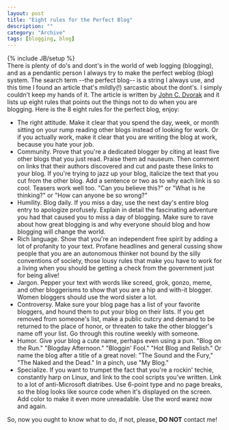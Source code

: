 ```yaml
--- 
layout: post 
title: "Eight rules for the Perfect Blog"
description: ""
category: "Archive"
tags: [blogging, blog]
---
```

{% include JB/setup %}  
There is plenty of do's and dont's in the world of web logging (blogging), and as a pendantic person I always try to make the perfect weblog (blog) system. The search term --the perfect blog-- is a string I always use, and this time I found an article that's mildly(!) sarcastic about the dont's. I simply couldn't keep my hands of it. The article is written by <a href="http://www.pcmag.com/article2/0,1895,27443,00.asp">John C. Dvorak</a> and it lists up eight rules that points out the things not to do when you are blogging. Here is the 8 eight rules for the perfect blog, enjoy:


* The right attitude. Make it clear that you spend the day, week, or month sitting on your rump reading other blogs instead of looking for work. Or if you actually work, make it clear that you are writing the blog at work, because you hate your job.
* Community. Prove that you're a dedicated blogger by citing at least five other blogs that you just read. Praise them ad nauseum. Then comment on links that their authors discovered and cut and paste these links to your blog. If you're trying to jazz up your blog, italicize the text that you cut from the other blog. Add a sentence or two as to why each link is so cool. Teasers work well too. "Can you believe this?" or "What is he thinking?" or "How can anyone be so wrong?"
* Humility. Blog daily. If you miss a day, use the next day's entire blog entry to apologize profusely. Explain in detail the fascinating adventure you had that caused you to miss a day of blogging. Make sure to rave about how great blogging is and why everyone should blog and how blogging will change the world.
* Rich language. Show that you're an independent free spirit by adding a lot of profanity to your text. Profane headlines and general cussing show people that you are an autonomous thinker not bound by the silly conventions of society, those lousy rules that make you have to work for a living when you should be getting a check from the government just for being alive!
* Jargon. Pepper your text with words like screed, grok, gonzo, meme, and other bloggerisms to show that you are a hip and with-it blogger. Women bloggers should use the word sister a lot.
* Controversy. Make sure your blog page has a list of your favorite bloggers, and hound them to put your blog on their lists. If you get removed from someone's list, make a public outcry and demand to be returned to the place of honor, or threaten to take the other blogger's name off your list. Go through this routine weekly with someone.
* Humor. Give your blog a cute name, perhaps even using a pun. "Blog on the Run." "Blogday Afternoon." "Bloggin' Fool." "Hot Blog and Relish." Or name the blog after a title of a great novel: "The Sound and the Fury," "The Naked and the Dead." In a pinch, use "My Blog."
* Specialize. If you want to trumpet the fact that you're a rockin' techie, constantly harp on Linux, and link to the cool scripts you've written. Link to a lot of anti-Microsoft diatribes. Use 6-point type and no page breaks, so the blog looks like source code when it's displayed on the screen. Add color to make it even more unreadable. Use the word warez now and again.

So, now you ought to know what to do, if not, please, <strong>DO NOT</strong> contact me! 

